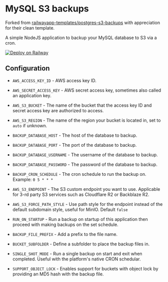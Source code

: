 # MySQL S3 backups

Forked from [railwayapp-templates/postgres-s3-backups](https://github.com/railwayapp-templates/postgres-s3-backups) with appreciation for their clean template.

A simple NodeJS application to backup your MySQL database to S3 via a cron.

[![Deploy on Railway](https://railway.app/button.svg)](https://railway.app/template/BZJOmR?referralCode=kHLnFY)

## Configuration

- `AWS_ACCESS_KEY_ID` - AWS access key ID.

- `AWS_SECRET_ACCESS_KEY` - AWS secret access key, sometimes also called an application key.

- `AWS_S3_BUCKET` - The name of the bucket that the access key ID and secret access key are authorized to access.

- `AWS_S3_REGION` - The name of the region your bucket is located in, set to `auto` if unknown.

- `BACKUP_DATABASE_HOST` - The host of the database to backup.

- `BACKUP_DATABASE_PORT` - The port of the database to backup.

- `BACKUP_DATABASE_USERNAME` - The username of the database to backup.

- `BACKUP_DATABASE_PASSWORD` - The password of the database to backup.

- `BACKUP_CRON_SCHEDULE` - The cron schedule to run the backup on. Example: `0 5 * * *`

- `AWS_S3_ENDPOINT` - The S3 custom endpoint you want to use. Applicable for 3-rd party S3 services such as Cloudflare R2 or Backblaze R2.

- `AWS_S3_FORCE_PATH_STYLE` - Use path style for the endpoint instead of the default subdomain style, useful for MinIO. Default `false`

- `RUN_ON_STARTUP` - Run a backup on startup of this application then proceed with making backups on the set schedule.

- `BACKUP_FILE_PREFIX` - Add a prefix to the file name.

- `BUCKET_SUBFOLDER` - Define a subfolder to place the backup files in.

- `SINGLE_SHOT_MODE` - Run a single backup on start and exit when completed. Useful with the platform's native CRON schedular.

- `SUPPORT_OBJECT_LOCK` - Enables support for buckets with object lock by providing an MD5 hash with the backup file.
